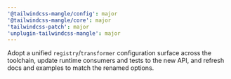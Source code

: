 ```yaml
---
'@tailwindcss-mangle/config': major
'@tailwindcss-mangle/core': major
'tailwindcss-patch': major
'unplugin-tailwindcss-mangle': major
---
```


Adopt a unified `registry`/`transformer` configuration surface across the toolchain, update runtime consumers and tests to the new API, and refresh docs and examples to match the renamed options.
